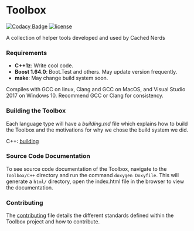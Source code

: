 # Toolbox

[![Codacy Badge](https://api.codacy.com/project/badge/Grade/91d81612df574263b9f06c8c6c3e54ea)](https://www.codacy.com/app/danieljpeck93/Toolbox?utm_source=github.com&utm_medium=referral&utm_content=CachedNerds/Toolbox&utm_campaign=badger)
[![license](https://img.shields.io/github/license/mashape/apistatus.svg)](https://github.com/CachedNerds/Toolbox/blob/master/LICENSE)

A collection of helper tools developed and used by Cached Nerds

### Requirements
 * **C++1z**: Write cool code.
 * **Boost 1.64.0**: Boot.Test and others. May update version frequently.
 * **make**: May change build system soon. 

 Compiles with GCC on linux, Clang and GCC on MacOS, and Visual Studio 2017 on Windows 10. Recommend GCC or Clang for consistency. 

### Building the Toolbox
Each language type will have a _building.md_ file which explains how to build the Toolbox and the motivations for why we chose the build system we did.

C++: [building](https://github.com/CachedNerds/Toolbox/blob/issue22-build-system/C%2B%2B/building.md)

### Source Code Documentation
To see source code documentation of the Toolbox, navigate to the `Toolbox/C++` directory and run the command `doxygen Doxyfile`.  This will generate a `html/` directory, open the index.html file in the browser to view the documentation.

### Contributing
The [contributing](https://github.com/CachedNerds/Toolbox/blob/master/.github/CONTRIBUTING.md) file details the different standards defined within the Toolbox project and how to contribute.
